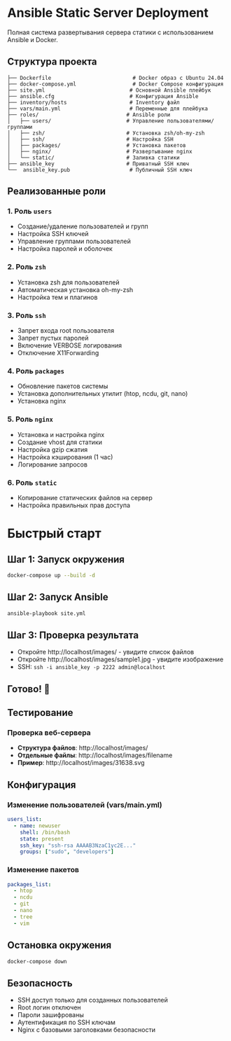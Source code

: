 # Ansible Static Server Deployment

Полная система развертывания сервера статики с использованием Ansible и Docker.

## Структура проекта

```
├── Dockerfile                          # Docker образ с Ubuntu 24.04
├── docker-compose.yml                  # Docker Compose конфигурация
├── site.yml                           # Основной Ansible плейбук
├── ansible.cfg                        # Конфигурация Ansible
├── inventory/hosts                    # Inventory файл
├── vars/main.yml                      # Переменные для плейбука
├── roles/                            # Ansible роли
│   ├── users/                        # Управление пользователями/группами
│   ├── zsh/                          # Установка zsh/oh-my-zsh
│   ├── ssh/                          # Настройка SSH
│   ├── packages/                     # Установка пакетов
│   ├── nginx/                        # Развертывание nginx
│   └── static/                       # Заливка статики
├── ansible_key                       # Приватный SSH ключ
└──  ansible_key.pub                   # Публичный SSH ключ
```

## Реализованные роли

### 1. Роль `users`
- Создание/удаление пользователей и групп
- Настройка SSH ключей
- Управление группами пользователей
- Настройка паролей и оболочек

### 2. Роль `zsh`
- Установка zsh для пользователей
- Автоматическая установка oh-my-zsh
- Настройка тем и плагинов

### 3. Роль `ssh`
- Запрет входа root пользователя
- Запрет пустых паролей
- Включение VERBOSE логирования
- Отключение X11Forwarding

### 4. Роль `packages`
- Обновление пакетов системы
- Установка дополнительных утилит (htop, ncdu, git, nano)
- Установка nginx

### 5. Роль `nginx`
- Установка и настройка nginx
- Создание vhost для статики
- Настройка gzip сжатия
- Настройка кэширования (1 час)
- Логирование запросов

### 6. Роль `static`
- Копирование статических файлов на сервер
- Настройка правильных прав доступа

# Быстрый старт

## Шаг 1: Запуск окружения
```bash
docker-compose up --build -d
```

## Шаг 2: Запуск Ansible
```bash
ansible-playbook site.yml
```

## Шаг 3: Проверка результата
- Откройте http://localhost/images/ - увидите список файлов
- Откройте http://localhost/images/sample1.jpg - увидите изображение
- SSH: `ssh -i ansible_key -p 2222 admin@localhost`

## Готово! 🎉

## Тестирование

### Проверка веб-сервера
- **Структура файлов**: http://localhost/images/
- **Отдельные файлы**: http://localhost/images/filename
- **Пример**: http://localhost/images/31638.svg


## Конфигурация

### Изменение пользователей (vars/main.yml)
```yaml
users_list:
  - name: newuser
    shell: /bin/bash
    state: present
    ssh_key: "ssh-rsa AAAAB3NzaC1yc2E..."
    groups: ["sudo", "developers"]
```

### Изменение пакетов
```yaml
packages_list:
  - htop
  - ncdu
  - git
  - nano
  - tree
  - vim
```

## Остановка окружения
```bash
docker-compose down
```

## Безопасность

- SSH доступ только для созданных пользователей
- Root логин отключен
- Пароли зашифрованы
- Аутентификация по SSH ключам
- Nginx с базовыми заголовками безопасности

